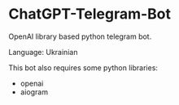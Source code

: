 # ChatGPT-Telegram-Bot
OpenAI library based python telegram bot. 

Language: Ukrainian

This bot also requires some python libraries:
- openai
- aiogram
